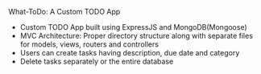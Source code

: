 What-ToDo: A Custom TODO App

- Custom TODO App built using ExpressJS and MongoDB(Mongoose)
- MVC Architecture: Proper directory structure along with separate files for models, views, routers and controllers
- Users can create tasks having description, due date and category
- Delete tasks separately or the entire database
